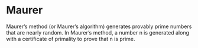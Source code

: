 # Maurer
Maurer’s method (or Maurer’s algorithm) generates provably prime numbers that are nearly random. 
In Maurer’s method, a number n is generated along with a certificate of primality to prove that n is prime.
